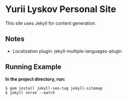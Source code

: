 # Yurii Lyskov Personal Site

This site uses Jekyll for content generation.

## Notes

- Localization plugin: jekyll-multiple-languages-plugin

## Running Example

**In the project directory, run:**
```console
$ gem install jekyll-seo-tag jekyll-sitemap
$ jekyll serve --watch
```
